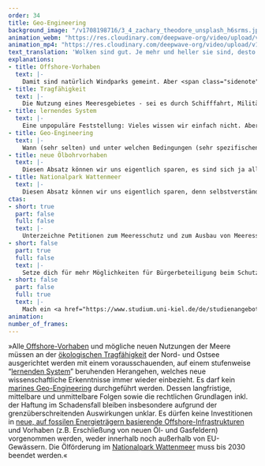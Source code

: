 ```yaml
---
order: 34
title: Geo-Engineering
background_image: "/v1708198716/3_4_zachary_theodore_unsplash_h6srms.jpg#4cd4ff"
animation_webm: "https://res.cloudinary.com/deepwave-org/video/upload/v1721822528/mo34_wweako.webm"
animation_mp4: "https://res.cloudinary.com/deepwave-org/video/upload/v1721820903/mo34_adjywh.mp4"
text_translation: 'Wolken sind gut. Je mehr und heller sie sind, desto mehr Sonnenwärme werfen sie zurück ins All. Weil wir uns hier die Erde zu sehr aufgeheizt haben, könnten wir sie gut gebrauchen. Über dem Atlantik haben wir sie unbeabsichtigt selber künstlich hergestellt - mit Schiffsdiesel. Keine gute Idee. Machen wir nicht mehr. Aber könnten wir sie jetzt nicht mit Meerwasser selber machen? Eine gute Idee? Werden wir sehen. '
explanations:
- title: Offshore-Vorhaben
  text: |-
    Damit sind natürlich Windparks gemeint. Aber <span class="sidenote"><cite class="icon-link_external"><a href="https://www.nabu.de/natur-und-landschaft/meere/offshore-windparks/33162.html" target="_blank" rel="noopener">"Wie gelingt der Offshore-Ausbau naturverträglich?" / NABU</a></cite><span>nicht</span></span> nur: Weniger präsent in der öffentlichen Diskussion, aber mindestens ebenso zentral und unter Umständen noch invasiver sind die Kabeltrassen, die verlegt werden sollen, um den Strom <span class="expander"><span class="trigger">an Land zu schaffen.</span><span class="info">zum Beispiel <a href="https://www.bund-niedersachsen.de/themen/mensch-umwelt/klima-und-energie/windenergie/offshore/" target="_blank">mitten</a> durchs UNESCO-Weltkulturerbe Wattenmeer</span></span> Geplant sind solcher Vorhaben sehr viele - spätestens seit der dritten Novelle des Windenergie-auf-See-Gesetzes, die das <span class="expander"><span class="trigger">Ausbauziel für Offshore-Windenergie</span><span class="info">von zuvor 40 Gigawatt bis 2040</span></span> auf 70 Gigawatt bis 2045 <span class="sidenote"><cite class="icon-link_external"><a href="https://www.nabu.de/natur-und-landschaft/meere/offshore-windparks/28209.html" target="_blank" rel="noopener">Naturverträgliche Energiewende auf See in Gefahr / NABU</a></cite><span>erhöht</span></span> hat. Ambitionierte Ausbauziele für erneuerbare Energie sind alternativlos. Ein massiver Ausbau der Offshore-Windenergie ist beim derzeitigen Stand alternativer Energien alternativlos. Eine Meeresraumordnung, die Windparks gerne in Meeresschutzgebiete quetscht, um bestehende Nutzungen zum Beispiel durch Schifffahrt oder Sandabbau <span class="sidenote"><cite class="icon-link_external"><a href="https://www.nabu.de/natur-und-landschaft/meere/offshore-windparks/33162.html" target="_blank" rel="noopener">"Wie gelingt der Offshore-Ausbau naturverträglich?" / NABU</a></cite><span>nicht</span></span> zu beeinträchtigen, ist es <span class="sidenote"><cite class="icon-link_external"><a href="https://www.nabu.de/natur-und-landschaft/meere/offshore-windparks/33162.html" target="_blank" rel="noopener">"Wie gelingt der Offshore-Ausbau naturverträglich?" / NABU</a></cite><span>nicht</span></span>.
- title: Tragfähigkeit
  text: |-
    Die Nutzung eines Meeresgebietes - sei es durch Schifffahrt, Militär oder Sand- und Kiesabbau oder eben Offshore-Windparks – darf nur<span class="expander"><span class="trigger"> innerhalb der ökologischen Tragfähigkeit eines Ökosystems</span><span class="info">will heißen: Auf eine Weise, die das betreffende Ökosystem nicht kaputtmacht</span></span> erlaubt werden, das muss das Leitmotiv einer maritimen Raumordnung sein. Und das sagen nicht nur Meeresschützer:innen, das sagt auch <span class="expander"><span class="trigger">das Gesetz.</span><span class="info">nämlich die <a href="https://arc.net/l/quote/stmqmoap" target="_blank">Maritime Raumordnungsrichtlinie 2014/89/EU</a></span></span> Mit dem großen Flächenbedarf der geplanten erneuerbaren Energie auf See und vor dem Hintergrund des ohnehin schon <span class="sidenote"><cite class="icon-link_external"><a href="https://www.bmuv.de/interview/der-meeresbeauftragte-der-bundesregierung-zum-zustand-von-nord-und-ostsee" target="_blank" rel="noopener">Der Meeresbeauftragte der Bundesregierung zum Zustand von Nord- und Ostsee / BMUV</a></cite><span>schlechten Zustands </span></span>von Nord- und Ostsee ist ein solches Leitmotiv wichtiger denn je. Die derzeitige<span class="sidenote"><cite class="icon-link_external"><a href="https://www.nabu.de/natur-und-landschaft/meere/meeresschutzgebiete/nord-und-ostsee/27787.html" target="_blank" rel="noopener">"Marine Raumordnung in Nord- und Ostsee" / NABU</a></cite><span> Meeresraumordnung </span></span>allerdings orientiert sich stattdessen vor allem an bereits bestehenden wirtschaftlichen Nutzungen und der mangelnden Chuzpe, den Nutznießern dieser Nutzungen ein kleines bisschen <span class="expander"><span class="trigger">Einschränkung abzuringen.</span><span class="info">Wie eine Raumordnung mit Ökosystem-Ansatz aussehen könnte, zeigt der NABU in einer <a href="https://www.nabu.de/natur-und-landschaft/meere/offshore-windparks/33162.html" target="_blank">Studie</a> von 2023</span></span>
- title: lernendes System
  text: |-
    Eine unpopuläre Feststellung: Vieles wissen wir einfach nicht. Aber zum Glück werden wir einiges davon noch lernen. Das gilt immer und überall, aber hier insbesondere für die ökologischen Auswirkungen von Offshore-Vorhaben, die für jeden spezifischen Standort und in der Summe genau geprüft, beobachtet und erforscht werden <span class="sidenote"><cite class="icon-link_external"><a href="https://arc.net/l/quote/sfsrheog" target="_blank" rel="noopener">"Gründlich ist schneller" / Örsted EnergieWinde</a></cite><span>müssen</span></span>. Dafür braucht es Monitoring-Systeme, die nicht einfach einmal aufgesetzt und dann genau so weiterbetrieben werden, sondern solche, die sich beständig am neu Gelernten aus Praxis und Wissenschaft re-orientieren, damit der Kurs projektübergreifend immer wieder in die ökologischst mögliche Richtung korrigiert werden kann.
- title: Geo-Engineering
  text: |-
    Wann (sehr selten) und unter welchen Bedingungen (sehr spezifischen) das Wolkenmachen über dem Meer vielleicht eine gute Idee sein könnte – und wo die (riesigen) Gefahren des Geo-Engineering im großen Maßstab liegen – haben wir in einem <span class="sidenote"><cite class="icon-link_external"><a href="https://www.deepwave.org/ueber-die-wolken/" target="_blank" rel="noopener">"Über die Wolken - Wie man sie macht und ob man es lieber lassen sollte", Longread von Nico Czaja</a></cite><span>langen Text</span></span> aufgeschrieben.
- title: neue Ölbohrvorhaben
  text: |-
    Diesen Absatz können wir uns eigentlich sparen, es sind sich ja alle einig, dass wir, wenn wir uns tatsächlich um Klimaziele scheren, <span class="sidenote"><cite class="icon-link_external"><a href="https://www.theguardian.com/environment/2021/may/18/no-new-investment-in-fossil-fuels-demands-top-energy-economist" target="_blank" rel="noopener">"No new oil, gas or coal development if world is to reach net zero by 2050, says world energy body" / Guardian</a></cite><span>keine</span></span> neuen, auf fossilen Energieträgern basierenden Offshore-Infrastrukturen bauen dürf-– <span class="sidenote"><cite class="icon-link_external"><a href="https://priceofoil.org/2024/03/12/north-sea-troubled-waters/" target="_blank" rel="noopener">"Troubled Waters: How North Sea Countries Are Fueling Climate Disaster" / Oil Change International</a></cite><span>Oh</span></span>.
- title: Nationalpark Wattenmeer
  text: |-
    Diesen Absatz können wir uns eigentlich sparen, denn selbstverständlich wird in einem Nationalpark, und obendrein in einem <span class="expander"><span class="trigger">UNESCO Weltnaturerbe,</span><span class="info"><a href="https://www.nabu.de/natur-und-landschaft/meere/wattenmeer/index.html" target="_blank">weil</a> es eine einzigartige Naturlandschaft, Heimat von mehr als 10.000 Tier- und Pflanzenarten, Raststätte zahlloser Zugvogelschwärme, Kinderstube vieler Fische und ein wichtiger CO2-Speicher ist</span></span> nicht nach Öl geb– <span class="sidenote"><cite class="icon-link_external"><a href="https://www.nationalpark-wattenmeer.de/wissensbeitrag/oelfoerderung/" target="_blank" rel="noopener">Ölförderung / Nationalpark Wattenmeer</a></cite><span>Oh.</span></span> Die Ölbohrplattform “Mittelplate A” genießt “Bestandsschutz”, weil sie ein paar Wochen älter als der Nationalpark ist. Kulturdenkmal quasi, nur in profitabler. Aber keine Sorge, die Lizenz läuft nur noch bis <span class="sidenote"><cite class="icon-link_external"><a href="https://www.ndr.de/nachrichten/schleswig-holstein/Oelfoerderung-im-Wattenmer-soll-2041-enden,oelfoerderung118.html" target="_blank" rel="noopener">Ölförderung im Wattenmeer soll 2041 enden / NDR</a></cite><span>2041</span></span>! Naja. Immerhin: Die Versuche des Betreibers, für den verbleibenden Zeitraum weitere Förderstellen zu erschließen, wurden vom Umweltministerium Schleswig-Holstein als nicht genehmigungsfähig abgeschmettert.
ctas:
- short: true
  part: false
  full: false
  text: |-
    Unterzeichne Petitionen zum Meeresschutz und zum Ausbau von Meeresschutzgebieten <a href="https://only.one/act/30x30" target="_blank">MPA’s), zum Beispiel diese (hier</a>.
- short: false
  part: true
  full: false
  text: |-
    Setze dich für mehr Möglichkeiten für Bürgerbeteiligung beim Schutz der Küstengewässer, aber auch innerhalb der AWZ
- short: false
  part: false
  full: true
  text: |-
    Mach ein <a href="https://www.studium.uni-kiel.de/de/studienangebot/studienfaecher/biological-oceanography-ma" target="_blank">Studium</a> oder Job in den Bereichen Umweltplanung, Naturschutz, Biologie oder Jura, um dich für eine nachhaltige Raumordnung (ROG) einsetzen zu können.
animation:
number_of_frames:
---
```

»Alle[ Offshore-Vorhaben](# "Offshore-Vorhaben") und mögliche neuen Nutzungen der Meere müssen an der [ökologischen Tragfähigkeit](# "Tragfähigkeit") der Nord- und Ostsee ausgerichtet werden mit einem vorausschauenden, auf einem stufenweise “[lernenden System](# "lernendes System")” beruhenden Herangehen, welches neue wissenschaftliche Erkenntnisse immer wieder einbezieht. Es darf kein [marines Geo-Engineering](# "Geo-Engineering") durchgeführt werden. Dessen langfristige, mittelbare und unmittelbare Folgen sowie die rechtlichen Grundlagen inkl. der Haftung im Schadensfall bleiben insbesondere aufgrund der grenzüberschreitenden Auswirkungen unklar. Es dürfen keine Investitionen in [neue, auf fossilen Energieträgern basierende Offshore-Infrastrukturen](# "neue Ölbohrvorhaben") und Vorhaben (z.B. Erschließung von neuen Öl- und Gasfeldern) vorgenommen werden, weder innerhalb noch außerhalb von EU-Gewässern. Die Ölförderung im [Nationalpark Wattenmeer](# "Nationalpark Wattenmeer") muss bis 2030 beendet werden.«